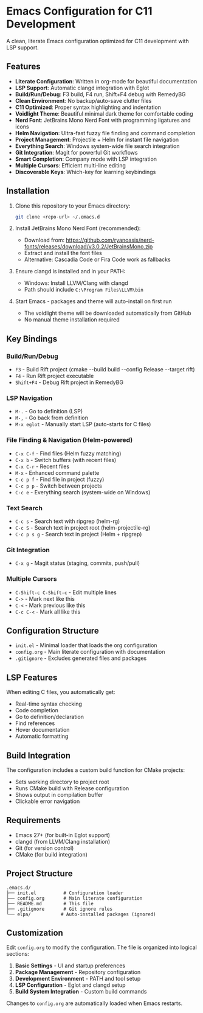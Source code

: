 # Emacs Configuration for C11 Development

A clean, literate Emacs configuration optimized for C11 development with LSP support.

## Features

- **Literate Configuration**: Written in org-mode for beautiful documentation
- **LSP Support**: Automatic clangd integration with Eglot
- **Build/Run/Debug**: F3 build, F4 run, Shift+F4 debug with RemedyBG
- **Clean Environment**: No backup/auto-save clutter files
- **C11 Optimized**: Proper syntax highlighting and indentation
- **Voidlight Theme**: Beautiful minimal dark theme for comfortable coding
- **Nerd Font**: JetBrains Mono Nerd Font with programming ligatures and icons
- **Helm Navigation**: Ultra-fast fuzzy file finding and command completion
- **Project Management**: Projectile + Helm for instant file navigation
- **Everything Search**: Windows system-wide file search integration
- **Git Integration**: Magit for powerful Git workflows
- **Smart Completion**: Company mode with LSP integration
- **Multiple Cursors**: Efficient multi-line editing
- **Discoverable Keys**: Which-key for learning keybindings

## Installation

1. Clone this repository to your Emacs directory:
   ```bash
   git clone <repo-url> ~/.emacs.d
   ```

2. Install JetBrains Mono Nerd Font (recommended):
   - Download from: https://github.com/ryanoasis/nerd-fonts/releases/download/v3.0.2/JetBrainsMono.zip
   - Extract and install the font files
   - Alternative: Cascadia Code or Fira Code work as fallbacks

3. Ensure clangd is installed and in your PATH:
   - Windows: Install LLVM/Clang with clangd
   - Path should include `C:\Program Files\LLVM\bin`

4. Start Emacs - packages and theme will auto-install on first run
   - The voidlight theme will be downloaded automatically from GitHub
   - No manual theme installation required

## Key Bindings

### Build/Run/Debug
- `F3` - Build Rift project (cmake --build build --config Release --target rift)
- `F4` - Run Rift project executable
- `Shift+F4` - Debug Rift project in RemedyBG

### LSP Navigation
- `M-.` - Go to definition (LSP)
- `M-,` - Go back from definition
- `M-x eglot` - Manually start LSP (auto-starts for C files)

### File Finding & Navigation (Helm-powered)
- `C-x C-f` - Find files (Helm fuzzy matching)
- `C-x b` - Switch buffers (with recent files)
- `C-x C-r` - Recent files
- `M-x` - Enhanced command palette
- `C-c p f` - Find file in project (fuzzy)
- `C-c p p` - Switch between projects
- `C-c e` - Everything search (system-wide on Windows)

### Text Search
- `C-c s` - Search text with ripgrep (helm-rg)
- `C-c S` - Search text in project root (helm-projectile-rg)
- `C-c p s g` - Search text in project (Helm + ripgrep)

### Git Integration
- `C-x g` - Magit status (staging, commits, push/pull)

### Multiple Cursors
- `C-Shift-c C-Shift-c` - Edit multiple lines
- `C->` - Mark next like this
- `C-<` - Mark previous like this
- `C-c C-<` - Mark all like this

## Configuration Structure

- `init.el` - Minimal loader that loads the org configuration
- `config.org` - Main literate configuration with documentation
- `.gitignore` - Excludes generated files and packages

## LSP Features

When editing C files, you automatically get:
- Real-time syntax checking
- Code completion
- Go to definition/declaration
- Find references
- Hover documentation
- Automatic formatting

## Build Integration

The configuration includes a custom build function for CMake projects:
- Sets working directory to project root
- Runs CMake build with Release configuration
- Shows output in compilation buffer
- Clickable error navigation

## Requirements

- Emacs 27+ (for built-in Eglot support)
- clangd (from LLVM/Clang installation)
- Git (for version control)
- CMake (for build integration)

## Project Structure

```
.emacs.d/
├── init.el          # Configuration loader
├── config.org       # Main literate configuration
├── README.md        # This file
├── .gitignore       # Git ignore rules
└── elpa/           # Auto-installed packages (ignored)
```

## Customization

Edit `config.org` to modify the configuration. The file is organized into logical sections:

1. **Basic Settings** - UI and startup preferences
2. **Package Management** - Repository configuration
3. **Development Environment** - PATH and tool setup
4. **LSP Configuration** - Eglot and clangd setup
5. **Build System Integration** - Custom build commands

Changes to `config.org` are automatically loaded when Emacs restarts.